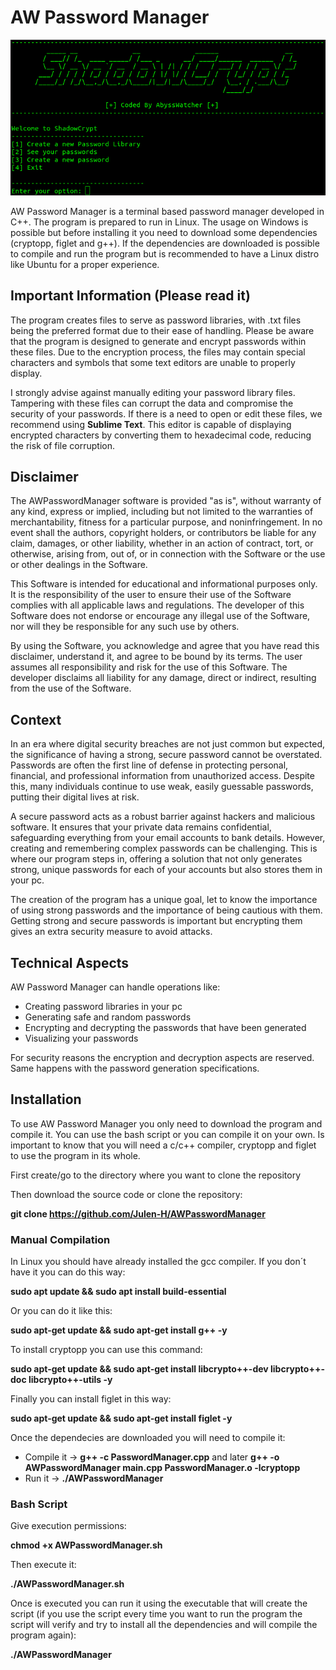 # AW Password Manager

<img src="Banner/shadowcryptbanner.png">

AW Password Manager is a terminal based password manager developed in C++. The program is prepared to run in Linux. The usage on Windows is possible but before installing it you need to download some dependencies (cryptopp, figlet and g++). If the dependencies are downloaded is possible to compile and run the program but is recommended to have a Linux distro like Ubuntu for a proper experience.

## Important Information (Please read it)

The program creates files to serve as password libraries, with .txt files being the preferred format due to their ease of handling. Please be aware that the program is designed to generate and encrypt passwords within these files. Due to the encryption process, the files may contain special characters and symbols that some text editors are unable to properly display.

I strongly advise against manually editing your password library files. Tampering with these files can corrupt the data and compromise the security of your passwords. If there is a need to open or edit these files, we recommend using <b>Sublime Text</b>. This editor is capable of displaying encrypted characters by converting them to hexadecimal code, reducing the risk of file corruption.

## Disclaimer

The AWPasswordManager software is provided "as is", without warranty of any kind, express or implied, including but not limited to the warranties of merchantability, fitness for a particular purpose, and noninfringement. In no event shall the authors, copyright holders, or contributors be liable for any claim, damages, or other liability, whether in an action of contract, tort, or otherwise, arising from, out of, or in connection with the Software or the use or other dealings in the Software.

This Software is intended for educational and informational purposes only. It is the responsibility of the user to ensure their use of the Software complies with all applicable laws and regulations. The developer of this Software does not endorse or encourage any illegal use of the Software, nor will they be responsible for any such use by others.

By using the Software, you acknowledge and agree that you have read this disclaimer, understand it, and agree to be bound by its terms. The user assumes all responsibility and risk for the use of this Software. The developer disclaims all liability for any damage, direct or indirect, resulting from the use of the Software.


## Context

In an era where digital security breaches are not just common but expected, the significance of having a strong, secure password cannot be overstated. Passwords are often the first line of defense in protecting personal, financial, and professional information from unauthorized access. Despite this, many individuals continue to use weak, easily guessable passwords, putting their digital lives at risk.

A secure password acts as a robust barrier against hackers and malicious software. It ensures that your private data remains confidential, safeguarding everything from your email accounts to bank details. However, creating and remembering complex passwords can be challenging. This is where our program steps in, offering a solution that not only generates strong, unique passwords for each of your accounts but also stores them in your pc.

The creation of the program has a unique goal, let to know the importance of using strong passwords and the importance of being cautious with them. Getting strong and secure passwords is important but encrypting them gives an extra security measure to avoid attacks.

## Technical Aspects

AW Password Manager can handle operations like:
- Creating password libraries in your pc
- Generating safe and random passwords
- Encrypting and decrypting the passwords that have been generated
- Visualizing your passwords

For security reasons the encryption and decryption aspects are reserved. Same happens with the password generation specifications.

## Installation

To use AW Password Manager you only need to download the program and compile it. You can use the bash script or you can compile it on your own. Is important to know that you will need a c/c++ compiler, cryptopp and figlet to use the program in its whole.

First create/go to the directory where you want to clone the repository

Then download the source code or clone the repository:

<b>git clone https://github.com/Julen-H/AWPasswordManager</b>

### Manual Compilation

In Linux you should have already installed the gcc compiler. If you don´t have it you can do this way:

<b>sudo apt update && sudo apt install build-essential</b>

Or you can do it like this:

<b>sudo apt-get update && sudo apt-get install g++ -y</b>

To install cryptopp you can use this command:

<b>sudo apt-get update && sudo apt-get install libcrypto++-dev libcrypto++-doc libcrypto++-utils -y</b>

Finally you can install figlet in this way:

<b>sudo apt-get update && sudo apt-get install figlet -y</b>

Once the dependecies are downloaded you will need to compile it:

- Compile it -> <b>g++ -c PasswordManager.cpp</b> and later <b>g++ -o AWPasswordManager main.cpp PasswordManager.o -lcryptopp</b>
- Run it -> <b>./AWPasswordManager</b>

### Bash Script

Give execution permissions:

<b>chmod +x AWPasswordManager.sh</b> 

Then execute it:

<b>./AWPasswordManager.sh</b>

Once is executed you can run it using the executable that will create the script (if you use the script every time you want to run the program the script will verify and try to install all the dependencies and will compile the program again):

<b>./AWPasswordManager</b>



